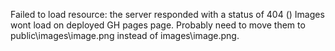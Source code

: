 Failed to load resource: the server responded with a status of 404 ()
Images wont load on deployed GH pages page. Probably need to move them to public\images\image.png instead of images\image.png.